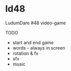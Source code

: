 # ld48

LudumDare #48 video-game

TODO

- start and end game
- words - always in screen
- rotation & fx
- sfx
- music
